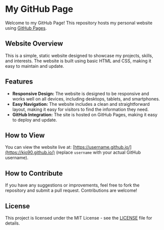 # My GitHub Page

Welcome to my GitHub Page! This repository hosts my personal website using [GitHub Pages](https://pages.github.com/).

## Website Overview

This is a simple, static website designed to showcase my projects, skills, and interests. The website is built using basic HTML and CSS, making it easy to maintain and update.

## Features

- **Responsive Design:** The website is designed to be responsive and works well on all devices, including desktops, tablets, and smartphones.
- **Easy Navigation:** The website includes a clean and straightforward layout, making it easy for visitors to find the information they need.
- **GitHub Integration:** The site is hosted on GitHub Pages, making it easy to deploy and update.

## How to View

You can view the website live at: [https://username.github.io/](https://kjo90.github.io/) (replace `username` with your actual GitHub username).

## How to Contribute

If you have any suggestions or improvements, feel free to fork the repository and submit a pull request. Contributions are welcome!

## License

This project is licensed under the MIT License - see the [LICENSE](LICENSE) file for details.
